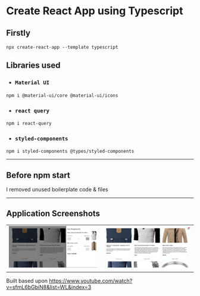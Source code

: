 # Create React App using Typescript
## Firstly
```
npx create-react-app --template typescript
```
## Libraries used
- ### `Material UI`
``` 
npm i @material-ui/core @material-ui/icons 
```
- ### `react query`
``` 
npm i react-query 
```
- ### `styled-components`
``` 
npm i styled-components @types/styled-components
```
---
## Before npm start
I removed unused boilerplate code & files 

---

## Application Screenshots

|   |   |
| - | - |
| ![Application Preview](https://github.com/KhaledTaymour/react-shopping-cart-ts/blob/master/src/assets/screenshots/screenshot1.PNG?raw=true)  | ![Application Preview](https://github.com/KhaledTaymour/react-shopping-cart-ts/blob/master/src/assets/screenshots/screenshot2.PNG?raw=true)  |
|  |  |

Built based upon https://www.youtube.com/watch?v=sfmL6bGbiN8&list=WL&index=3
